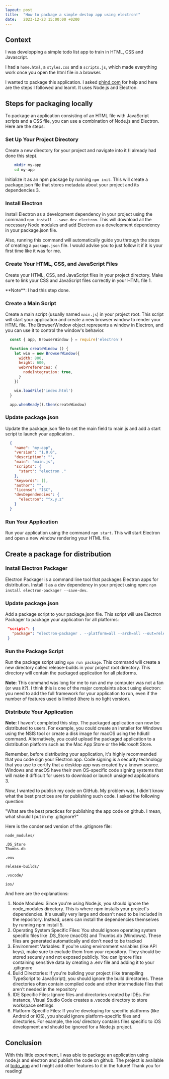 ```yaml
---
layout: post
title:  "How to package a simple destop app using electron!"
date:   2023-12-23 15:00:00 +0200
---
```


## Context

I was developping a simple todo list app to train in HTML, CSS and Javascript.

I had a `home.html`, a `styles.css` and a `scripts.js`, which made everything work once you open the html file in a browser.

I wanted to package this application. I asked [phind.com](https://phind.com) for help and here are the steps I followed and learnt. It uses Node.js and Electron.

## Steps for packaging locally
To package an application consisting of an HTML file with JavaScript scripts and a CSS file, you can use a combination of Node.js and Electron. Here are the steps:

### Set Up Your Project Directory
Create a new directory for your project and navigate into it (I already had done this step). 
```bash
    mkdir my-app
    cd my-app
```

Initialize it as an npm package by running `npm init`. This will create a package.json file that stores metadata about your project and its dependencies 3.

### Install Electron
Install Electron as a development dependency in your project using the command `npm install --save-dev electron`. This will download all the necessary Node modules and add Electron as a development dependency in your package.json file.

Also, running this command will automatically guide you through the steps of creating a `package.json` file. I would advise you to just follow it if it is your first time like it was for me.


### Create Your HTML, CSS, and JavaScript Files
Create your HTML, CSS, and JavaScript files in your project directory. Make sure to link your CSS and JavaScript files correctly in your HTML file 1.

  <!DOCTYPE html>
  <html>
    <head>
      <meta charset="utf-8">
      <title>My App</title>
      <link rel="stylesheet" type="text/css" href="styles.css">
    </head>
    <body>
      <!-- Your HTML content -->
      <script src='script.js'></script>
    </body>
  </html>
**Note**: I had this step done.

### Create a Main Script
Create a main script (usually named `main.js`) in your project root. This script will start your application and create a new browser window to render your HTML file. The BrowserWindow object represents a window in Electron, and you can use it to control the window's behavior.
```javascript
  const { app, BrowserWindow } = require('electron')

  function createWindow () {
    let win = new BrowserWindow({
      width: 800,
      height: 600,
      webPreferences: {
        nodeIntegration: true,
      }
    })

    win.loadFile('index.html')
  }

  app.whenReady().then(createWindow)
```

### Update package.json
Update the package.json file to set the main field to main.js and add a start script to launch your application .
```json
  {
    "name": "my-app",
    "version": "1.0.0",
    "description": "",
    "main": "main.js",
    "scripts": {
      "start": "electron ."
    },
    "keywords": [],
    "author": "",
    "license": "ISC",
    "devDependencies": {
      "electron": "^x.y.z"
    }
  }
```
### Run Your Application
Run your application using the command `npm start`. This will start Electron and open a new window rendering your HTML file.

## Create a package for distribution 

### Install Electron Packager
Electron Packager is a command line tool that packages Electron apps for distribution. Install it as a dev dependency in your project using npm: `npm install electron-packager --save-dev`.

### Update package.json
Add a package script to your package.json file. This script will use Electron Packager to package your application for all platforms:
```json
 "scripts": {
   "package": "electron-packager . --platform=all --arch=all --out=release-builds"
 }
```

### Run the Package Script
Run the package script using `npm run package`. This command will create a new directory called release-builds in your project root directory. This directory will contain the packaged application for all platforms. 

**Note**: This command was long for me to run and my computer was not a fan (or was it?). I think this is one of the major complaints about using electron: you need to add the full framework for your application to run, even if the number of features used is limited (there is no light version).

### Distribute Your Application
**Note**: I haven't completed this step.
The packaged application can now be distributed to users. For example, you could create an installer for Windows using the NSIS tool or create a disk image for macOS using the hdiutil command. Alternatively, you could upload the packaged application to a distribution platform such as the Mac App Store or the Microsoft Store.

Remember, before distributing your application, it's highly recommended that you code sign your Electron app. Code signing is a security technology that you use to certify that a desktop app was created by a known source. Windows and macOS have their own OS-specific code signing systems that will make it difficult for users to download or launch unsigned applications 3.

Now, I wanted to publish my code on GitHub. My problem was, I didn't know what the best practices are for publishing such code. I asked the following question: 

"What are the best practices for publishing the app code on github. I mean, what should I put in my .gitignore?"

Here is the condensed version of the .gitignore file:
```git
node_modules/

.DS_Store
Thumbs.db

.env

release-builds/

.vscode/

ios/
```

And here are the explanations:
1. Node Modules: Since you're using Node.js, you should ignore the node_modules directory. This is where npm installs your project's dependencies. It's usually very large and doesn't need to be included in the repository. Instead, users can install the dependencies themselves by running npm install 5.
2. Operating System Specific Files: You should ignore operating system specific files like .DS_Store (macOS) and Thumbs.db (Windows). These files are generated automatically and don't need to be tracked 
3. Environment Variables: If you're using environment variables (like API keys), make sure to exclude them from your repository. They should be stored securely and not exposed publicly. You can ignore files containing sensitive data by creating a .env file and adding it to your .gitignore
4. Build Directories: If you're building your project (like transpiling TypeScript to JavaScript), you should ignore the build directories. These directories often contain compiled code and other intermediate files that aren't needed in the repository 
5. IDE Specific Files: Ignore files and directories created by IDEs. For instance, Visual Studio Code creates a .vscode directory to store workspace settings
6. Platform-Specific Files: If you're developing for specific platforms (like Android or iOS), you should ignore platform-specific files and directories. For example, the ios/ directory contains files specific to iOS development and should be ignored for a Node.js project.


## Conclusion
With this little experiment, I was able to package an application using node.js and electron and publish the code on github. The project is available at [todo_app](https://github.com/BastienGolomer/todo_app) and I might add other features to it in the future! Thank you for reading!